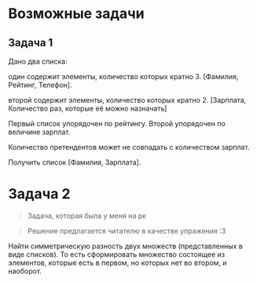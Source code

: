 # Возможные задачи

## Задача 1
Дано два списка:

один содержит элементы, количество которых кратно 3.
[Фамилия, Рейтинг, Телефон].

второй содержит элементы, количество которых кратно 2.
[Зарплата, Количество раз, которые её можно назначать]

Первый список упорядочен по рейтингу.
Второй упорядочен по величине зарплат.

Количество претендентов может не совпадать с количеством зарплат.

Получить список [Фамилия, Зарплата].

# Задача 2

> Задача, которая была у меня на рк

> Решение предлагается читателю в качестве упражения :3

Найти симметрическую разность двух множеств (представленных в виде списков). То
есть сформировать множество состоящее из элементов, которые есть в первом,
но которых нет во втором, и наоборот.
